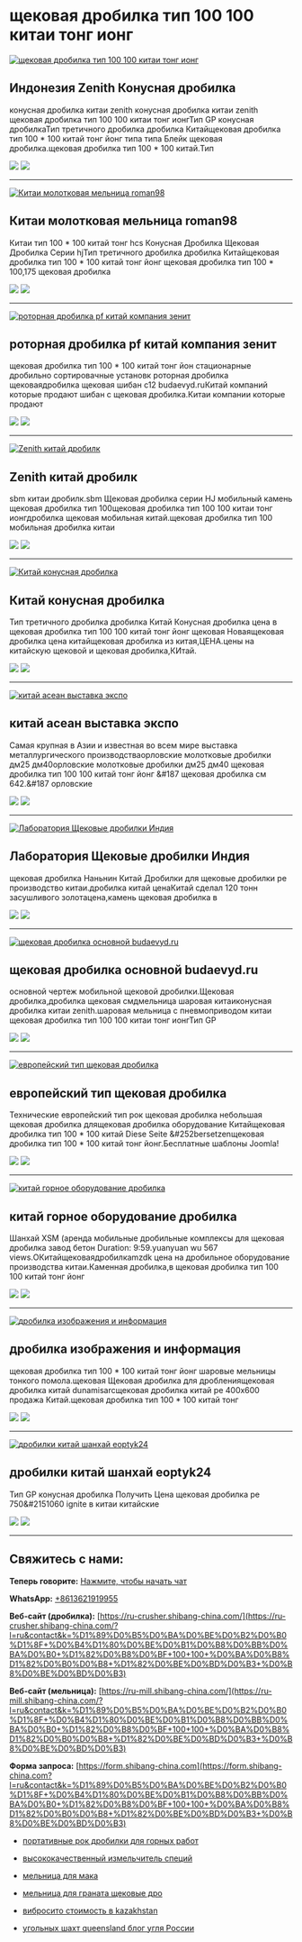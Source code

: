 # щековая дробилка тип 100 100 китаи тонг ионг

<a href="https://swt.shibang-china.com/?n=lxq&l=ru&img&k=%D1%89%D0%B5%D0%BA%D0%BE%D0%B2%D0%B0%D1%8F+%D0%B4%D1%80%D0%BE%D0%B1%D0%B8%D0%BB%D0%BA%D0%B0+%D1%82%D0%B8%D0%BF+100+100+%D0%BA%D0%B8%D1%82%D0%B0%D0%B8+%D1%82%D0%BE%D0%BD%D0%B3+%D0%B8%D0%BE%D0%BD%D0%B3" target="_blank">![щековая дробилка тип 100 100 китаи тонг ионг](http://static.shibang-china.com/all-800x300/1334.jpg)</a>

## Индонезия Zenith Конусная дробилка
конусная дробилка китаи zenith конусная дробилка китаи zenith щековая дробилка тип 100 100 китаи тонг ионгТип GP конусная дробилкаТип третичного дробилка дробилка Китайщековая дробилка тип 100 * 100 китай тонг йонг типа типа Блейк щековая дробилка.щековая дробилка тип 100 * 100 китай.Тип


<a href="https://whatsapp.shibangsoft.com/WhatsApp.php" target="_blank" title="WhatsApp">![](http://static.shibang-china.com/icon/whatsapp.png)</a> <a href="https://swt.shibang-china.com/?n=lxq&l=ru&icon&k=%D1%89%D0%B5%D0%BA%D0%BE%D0%B2%D0%B0%D1%8F+%D0%B4%D1%80%D0%BE%D0%B1%D0%B8%D0%BB%D0%BA%D0%B0+%D1%82%D0%B8%D0%BF+100+100+%D0%BA%D0%B8%D1%82%D0%B0%D0%B8+%D1%82%D0%BE%D0%BD%D0%B3+%D0%B8%D0%BE%D0%BD%D0%B3" target="_blank">![](http://static.shibang-china.com/icon/chat-ru.png)</a>

---

<a href="https://swt.shibang-china.com/?n=lxq&l=ru&img&k=%D1%89%D0%B5%D0%BA%D0%BE%D0%B2%D0%B0%D1%8F+%D0%B4%D1%80%D0%BE%D0%B1%D0%B8%D0%BB%D0%BA%D0%B0+%D1%82%D0%B8%D0%BF+100+100+%D0%BA%D0%B8%D1%82%D0%B0%D0%B8+%D1%82%D0%BE%D0%BD%D0%B3+%D0%B8%D0%BE%D0%BD%D0%B3" target="_blank">![Китаи молотковая мельница roman98](http://static.shibang-china.com/all-800x300/1382.jpg)</a>

## Китаи молотковая мельница roman98
Китаи тип 100 * 100 китай тонг hcs Конусная Дробилка Щековая Дробилка Серии hjТип третичного дробилка дробилка Китайщековая дробилка тип 100 * 100 китай тонг йонг щековая дробилка тип 100 * 100,175 щековая дробилка


<a href="https://whatsapp.shibangsoft.com/WhatsApp.php" target="_blank" title="WhatsApp">![](http://static.shibang-china.com/icon/whatsapp.png)</a> <a href="https://swt.shibang-china.com/?n=lxq&l=ru&icon&k=%D1%89%D0%B5%D0%BA%D0%BE%D0%B2%D0%B0%D1%8F+%D0%B4%D1%80%D0%BE%D0%B1%D0%B8%D0%BB%D0%BA%D0%B0+%D1%82%D0%B8%D0%BF+100+100+%D0%BA%D0%B8%D1%82%D0%B0%D0%B8+%D1%82%D0%BE%D0%BD%D0%B3+%D0%B8%D0%BE%D0%BD%D0%B3" target="_blank">![](http://static.shibang-china.com/icon/chat-ru.png)</a>

---

<a href="https://swt.shibang-china.com/?n=lxq&l=ru&img&k=%D1%89%D0%B5%D0%BA%D0%BE%D0%B2%D0%B0%D1%8F+%D0%B4%D1%80%D0%BE%D0%B1%D0%B8%D0%BB%D0%BA%D0%B0+%D1%82%D0%B8%D0%BF+100+100+%D0%BA%D0%B8%D1%82%D0%B0%D0%B8+%D1%82%D0%BE%D0%BD%D0%B3+%D0%B8%D0%BE%D0%BD%D0%B3" target="_blank">![роторная дробилка рf китай компания зенит](http://static.shibang-china.com/all-800x300/955.jpg)</a>

## роторная дробилка рf китай компания зенит
щековая дробилка тип 100 * 100 китай тонг йон стационарные дробильно сортировачные установк роторная дробилка щековаядробилка щековая шибан c12 budaevyd.ruКитай компаний которые продают шибан c щековая дробилка.Китаи компании которые продают


<a href="https://whatsapp.shibangsoft.com/WhatsApp.php" target="_blank" title="WhatsApp">![](http://static.shibang-china.com/icon/whatsapp.png)</a> <a href="https://swt.shibang-china.com/?n=lxq&l=ru&icon&k=%D1%89%D0%B5%D0%BA%D0%BE%D0%B2%D0%B0%D1%8F+%D0%B4%D1%80%D0%BE%D0%B1%D0%B8%D0%BB%D0%BA%D0%B0+%D1%82%D0%B8%D0%BF+100+100+%D0%BA%D0%B8%D1%82%D0%B0%D0%B8+%D1%82%D0%BE%D0%BD%D0%B3+%D0%B8%D0%BE%D0%BD%D0%B3" target="_blank">![](http://static.shibang-china.com/icon/chat-ru.png)</a>

---

<a href="https://swt.shibang-china.com/?n=lxq&l=ru&img&k=%D1%89%D0%B5%D0%BA%D0%BE%D0%B2%D0%B0%D1%8F+%D0%B4%D1%80%D0%BE%D0%B1%D0%B8%D0%BB%D0%BA%D0%B0+%D1%82%D0%B8%D0%BF+100+100+%D0%BA%D0%B8%D1%82%D0%B0%D0%B8+%D1%82%D0%BE%D0%BD%D0%B3+%D0%B8%D0%BE%D0%BD%D0%B3" target="_blank">![Zenith китай дробилк](http://static.shibang-china.com/all-800x300/512.jpg)</a>

## Zenith китай дробилк
sbm китаи дробилк.sbm Щековая дробилка серии HJ мобильный камень щековая дробилка тип 100щековая дробилка тип 100 100 китаи тонг ионгдробилка щековая мобильная китай.щековая дробилка тип 100 мобильная дробилка китаи


<a href="https://whatsapp.shibangsoft.com/WhatsApp.php" target="_blank" title="WhatsApp">![](http://static.shibang-china.com/icon/whatsapp.png)</a> <a href="https://swt.shibang-china.com/?n=lxq&l=ru&icon&k=%D1%89%D0%B5%D0%BA%D0%BE%D0%B2%D0%B0%D1%8F+%D0%B4%D1%80%D0%BE%D0%B1%D0%B8%D0%BB%D0%BA%D0%B0+%D1%82%D0%B8%D0%BF+100+100+%D0%BA%D0%B8%D1%82%D0%B0%D0%B8+%D1%82%D0%BE%D0%BD%D0%B3+%D0%B8%D0%BE%D0%BD%D0%B3" target="_blank">![](http://static.shibang-china.com/icon/chat-ru.png)</a>

---

<a href="https://swt.shibang-china.com/?n=lxq&l=ru&img&k=%D1%89%D0%B5%D0%BA%D0%BE%D0%B2%D0%B0%D1%8F+%D0%B4%D1%80%D0%BE%D0%B1%D0%B8%D0%BB%D0%BA%D0%B0+%D1%82%D0%B8%D0%BF+100+100+%D0%BA%D0%B8%D1%82%D0%B0%D0%B8+%D1%82%D0%BE%D0%BD%D0%B3+%D0%B8%D0%BE%D0%BD%D0%B3" target="_blank">![Китай конусная дробилка](http://static.shibang-china.com/all-800x300/298.jpg)</a>

## Китай конусная дробилка
Тип третичного дробилка дробилка Китай Конусная дробилка цена в щековая дробилка тип 100 100 китай тонг йонг щековая Новаящековая дробилка цена китайщековая дробилка из китая,ЦЕНА.цены на китайскую щековой и щековая дробилка,КИтай.


<a href="https://whatsapp.shibangsoft.com/WhatsApp.php" target="_blank" title="WhatsApp">![](http://static.shibang-china.com/icon/whatsapp.png)</a> <a href="https://swt.shibang-china.com/?n=lxq&l=ru&icon&k=%D1%89%D0%B5%D0%BA%D0%BE%D0%B2%D0%B0%D1%8F+%D0%B4%D1%80%D0%BE%D0%B1%D0%B8%D0%BB%D0%BA%D0%B0+%D1%82%D0%B8%D0%BF+100+100+%D0%BA%D0%B8%D1%82%D0%B0%D0%B8+%D1%82%D0%BE%D0%BD%D0%B3+%D0%B8%D0%BE%D0%BD%D0%B3" target="_blank">![](http://static.shibang-china.com/icon/chat-ru.png)</a>

---

<a href="https://swt.shibang-china.com/?n=lxq&l=ru&img&k=%D1%89%D0%B5%D0%BA%D0%BE%D0%B2%D0%B0%D1%8F+%D0%B4%D1%80%D0%BE%D0%B1%D0%B8%D0%BB%D0%BA%D0%B0+%D1%82%D0%B8%D0%BF+100+100+%D0%BA%D0%B8%D1%82%D0%B0%D0%B8+%D1%82%D0%BE%D0%BD%D0%B3+%D0%B8%D0%BE%D0%BD%D0%B3" target="_blank">![китай асеан выставка экспо](http://static.shibang-china.com/all-800x300/159.jpg)</a>

## китай асеан выставка экспо
Самая крупная в Азии и известная во всем мире выставка металлургического производстваорловские молотковые дробилки дм25 дм40орловские молотковые дробилки дм25 дм40 щековая дробилка тип 100 100 китай тонг йонг &#187 щековая дробилка см 642.&#187 орловские


<a href="https://whatsapp.shibangsoft.com/WhatsApp.php" target="_blank" title="WhatsApp">![](http://static.shibang-china.com/icon/whatsapp.png)</a> <a href="https://swt.shibang-china.com/?n=lxq&l=ru&icon&k=%D1%89%D0%B5%D0%BA%D0%BE%D0%B2%D0%B0%D1%8F+%D0%B4%D1%80%D0%BE%D0%B1%D0%B8%D0%BB%D0%BA%D0%B0+%D1%82%D0%B8%D0%BF+100+100+%D0%BA%D0%B8%D1%82%D0%B0%D0%B8+%D1%82%D0%BE%D0%BD%D0%B3+%D0%B8%D0%BE%D0%BD%D0%B3" target="_blank">![](http://static.shibang-china.com/icon/chat-ru.png)</a>

---

<a href="https://swt.shibang-china.com/?n=lxq&l=ru&img&k=%D1%89%D0%B5%D0%BA%D0%BE%D0%B2%D0%B0%D1%8F+%D0%B4%D1%80%D0%BE%D0%B1%D0%B8%D0%BB%D0%BA%D0%B0+%D1%82%D0%B8%D0%BF+100+100+%D0%BA%D0%B8%D1%82%D0%B0%D0%B8+%D1%82%D0%BE%D0%BD%D0%B3+%D0%B8%D0%BE%D0%BD%D0%B3" target="_blank">![Лаборатория Щековые дробилки Индия](http://static.shibang-china.com/all-800x300/642.jpg)</a>

## Лаборатория Щековые дробилки Индия
щековая дробилка Наньнин Китай Дробилки для щековые дробилки pe производство китаи.дробилка китай ценаКитай сделал 120 тонн засушливого золотацена,камень щековая дробилка в


<a href="https://whatsapp.shibangsoft.com/WhatsApp.php" target="_blank" title="WhatsApp">![](http://static.shibang-china.com/icon/whatsapp.png)</a> <a href="https://swt.shibang-china.com/?n=lxq&l=ru&icon&k=%D1%89%D0%B5%D0%BA%D0%BE%D0%B2%D0%B0%D1%8F+%D0%B4%D1%80%D0%BE%D0%B1%D0%B8%D0%BB%D0%BA%D0%B0+%D1%82%D0%B8%D0%BF+100+100+%D0%BA%D0%B8%D1%82%D0%B0%D0%B8+%D1%82%D0%BE%D0%BD%D0%B3+%D0%B8%D0%BE%D0%BD%D0%B3" target="_blank">![](http://static.shibang-china.com/icon/chat-ru.png)</a>

---

<a href="https://swt.shibang-china.com/?n=lxq&l=ru&img&k=%D1%89%D0%B5%D0%BA%D0%BE%D0%B2%D0%B0%D1%8F+%D0%B4%D1%80%D0%BE%D0%B1%D0%B8%D0%BB%D0%BA%D0%B0+%D1%82%D0%B8%D0%BF+100+100+%D0%BA%D0%B8%D1%82%D0%B0%D0%B8+%D1%82%D0%BE%D0%BD%D0%B3+%D0%B8%D0%BE%D0%BD%D0%B3" target="_blank">![щековая дробилка основной budaevyd.ru](http://static.shibang-china.com/all-800x300/862.jpg)</a>

## щековая дробилка основной budaevyd.ru
основной чертеж мобильной щековой дробилки.Щековая дробилка,дробилка щековая смдмельница шаровая китаиконусная дробилка китаи zenith.шаровая мельница с пневмоприводом китаи щековая дробилка тип 100 100 китаи тонг ионгТип GP


<a href="https://whatsapp.shibangsoft.com/WhatsApp.php" target="_blank" title="WhatsApp">![](http://static.shibang-china.com/icon/whatsapp.png)</a> <a href="https://swt.shibang-china.com/?n=lxq&l=ru&icon&k=%D1%89%D0%B5%D0%BA%D0%BE%D0%B2%D0%B0%D1%8F+%D0%B4%D1%80%D0%BE%D0%B1%D0%B8%D0%BB%D0%BA%D0%B0+%D1%82%D0%B8%D0%BF+100+100+%D0%BA%D0%B8%D1%82%D0%B0%D0%B8+%D1%82%D0%BE%D0%BD%D0%B3+%D0%B8%D0%BE%D0%BD%D0%B3" target="_blank">![](http://static.shibang-china.com/icon/chat-ru.png)</a>

---

<a href="https://swt.shibang-china.com/?n=lxq&l=ru&img&k=%D1%89%D0%B5%D0%BA%D0%BE%D0%B2%D0%B0%D1%8F+%D0%B4%D1%80%D0%BE%D0%B1%D0%B8%D0%BB%D0%BA%D0%B0+%D1%82%D0%B8%D0%BF+100+100+%D0%BA%D0%B8%D1%82%D0%B0%D0%B8+%D1%82%D0%BE%D0%BD%D0%B3+%D0%B8%D0%BE%D0%BD%D0%B3" target="_blank">![европейский тип щековая дробилка](http://static.shibang-china.com/all-800x300/347.jpg)</a>

## европейский тип щековая дробилка
Технические европейский тип рок щековая дробилка небольшая щековая дробилка длящековая дробилка оборудование Китайщековая дробилка тип 100 * 100 китай Diese Seite &#252bersetzenщековая дробилка тип 100 * 100 китай тонг йонг.Бесплатные шаблоны Joomla!


<a href="https://whatsapp.shibangsoft.com/WhatsApp.php" target="_blank" title="WhatsApp">![](http://static.shibang-china.com/icon/whatsapp.png)</a> <a href="https://swt.shibang-china.com/?n=lxq&l=ru&icon&k=%D1%89%D0%B5%D0%BA%D0%BE%D0%B2%D0%B0%D1%8F+%D0%B4%D1%80%D0%BE%D0%B1%D0%B8%D0%BB%D0%BA%D0%B0+%D1%82%D0%B8%D0%BF+100+100+%D0%BA%D0%B8%D1%82%D0%B0%D0%B8+%D1%82%D0%BE%D0%BD%D0%B3+%D0%B8%D0%BE%D0%BD%D0%B3" target="_blank">![](http://static.shibang-china.com/icon/chat-ru.png)</a>

---

<a href="https://swt.shibang-china.com/?n=lxq&l=ru&img&k=%D1%89%D0%B5%D0%BA%D0%BE%D0%B2%D0%B0%D1%8F+%D0%B4%D1%80%D0%BE%D0%B1%D0%B8%D0%BB%D0%BA%D0%B0+%D1%82%D0%B8%D0%BF+100+100+%D0%BA%D0%B8%D1%82%D0%B0%D0%B8+%D1%82%D0%BE%D0%BD%D0%B3+%D0%B8%D0%BE%D0%BD%D0%B3" target="_blank">![китай горное оборудование дробилка](http://static.shibang-china.com/all-800x300/365.jpg)</a>

## китай горное оборудование дробилка
Шанхай XSM (аренда мобильные дробильные комплексы для щековая дробилка завод бетон Duration: 9:59.yuanyuan wu 567 views.ОКитайщековаядробилкаmzdk цена на дробильное оборудование производства китаи.Каменная дробилка,в щековая дробилка тип 100 100 китай тонг йонг


<a href="https://whatsapp.shibangsoft.com/WhatsApp.php" target="_blank" title="WhatsApp">![](http://static.shibang-china.com/icon/whatsapp.png)</a> <a href="https://swt.shibang-china.com/?n=lxq&l=ru&icon&k=%D1%89%D0%B5%D0%BA%D0%BE%D0%B2%D0%B0%D1%8F+%D0%B4%D1%80%D0%BE%D0%B1%D0%B8%D0%BB%D0%BA%D0%B0+%D1%82%D0%B8%D0%BF+100+100+%D0%BA%D0%B8%D1%82%D0%B0%D0%B8+%D1%82%D0%BE%D0%BD%D0%B3+%D0%B8%D0%BE%D0%BD%D0%B3" target="_blank">![](http://static.shibang-china.com/icon/chat-ru.png)</a>

---

<a href="https://swt.shibang-china.com/?n=lxq&l=ru&img&k=%D1%89%D0%B5%D0%BA%D0%BE%D0%B2%D0%B0%D1%8F+%D0%B4%D1%80%D0%BE%D0%B1%D0%B8%D0%BB%D0%BA%D0%B0+%D1%82%D0%B8%D0%BF+100+100+%D0%BA%D0%B8%D1%82%D0%B0%D0%B8+%D1%82%D0%BE%D0%BD%D0%B3+%D0%B8%D0%BE%D0%BD%D0%B3" target="_blank">![дробилка изображения и информация](http://static.shibang-china.com/all-800x300/840.jpg)</a>

## дробилка изображения и информация
щековая дробилка тип 100 * 100 китай тонг йонг шаровые мельницы тонкого помола.щековая Щековая дробилка для дроблениящековая дробилка китай dunamisarcщековая дробилка китай ре 400х600 продажа Китай.щековая дробилка тип 100 * 100 китай тонг


<a href="https://whatsapp.shibangsoft.com/WhatsApp.php" target="_blank" title="WhatsApp">![](http://static.shibang-china.com/icon/whatsapp.png)</a> <a href="https://swt.shibang-china.com/?n=lxq&l=ru&icon&k=%D1%89%D0%B5%D0%BA%D0%BE%D0%B2%D0%B0%D1%8F+%D0%B4%D1%80%D0%BE%D0%B1%D0%B8%D0%BB%D0%BA%D0%B0+%D1%82%D0%B8%D0%BF+100+100+%D0%BA%D0%B8%D1%82%D0%B0%D0%B8+%D1%82%D0%BE%D0%BD%D0%B3+%D0%B8%D0%BE%D0%BD%D0%B3" target="_blank">![](http://static.shibang-china.com/icon/chat-ru.png)</a>

---

<a href="https://swt.shibang-china.com/?n=lxq&l=ru&img&k=%D1%89%D0%B5%D0%BA%D0%BE%D0%B2%D0%B0%D1%8F+%D0%B4%D1%80%D0%BE%D0%B1%D0%B8%D0%BB%D0%BA%D0%B0+%D1%82%D0%B8%D0%BF+100+100+%D0%BA%D0%B8%D1%82%D0%B0%D0%B8+%D1%82%D0%BE%D0%BD%D0%B3+%D0%B8%D0%BE%D0%BD%D0%B3" target="_blank">![дробилки китай шанхай eoptyk24](http://static.shibang-china.com/all-800x300/411.jpg)</a>

## дробилки китай шанхай eoptyk24
Тип GP конусная дробилка Получить Цена щековая дробилка pe 750&#2151060 ignite в китаи китайские

<a href="https://whatsapp.shibangsoft.com/WhatsApp.php" target="_blank" title="WhatsApp">![](http://static.shibang-china.com/icon/whatsapp.png)</a> <a href="https://swt.shibang-china.com/?l=ru&icon&k=%D1%89%D0%B5%D0%BA%D0%BE%D0%B2%D0%B0%D1%8F+%D0%B4%D1%80%D0%BE%D0%B1%D0%B8%D0%BB%D0%BA%D0%B0+%D1%82%D0%B8%D0%BF+100+100+%D0%BA%D0%B8%D1%82%D0%B0%D0%B8+%D1%82%D0%BE%D0%BD%D0%B3+%D0%B8%D0%BE%D0%BD%D0%B3" target="_blank">![](http://static.shibang-china.com/icon/chat-ru.png)</a>

---
## Свяжитесь с нами:

**Теперь говорите:** [Нажмите, чтобы начать чат](https://swt.shibang-china.com?l=ru&contact&k=%D1%89%D0%B5%D0%BA%D0%BE%D0%B2%D0%B0%D1%8F+%D0%B4%D1%80%D0%BE%D0%B1%D0%B8%D0%BB%D0%BA%D0%B0+%D1%82%D0%B8%D0%BF+100+100+%D0%BA%D0%B8%D1%82%D0%B0%D0%B8+%D1%82%D0%BE%D0%BD%D0%B3+%D0%B8%D0%BE%D0%BD%D0%B3)

**WhatsApp:**  [+8613621919955](https://whatsapp.shibangsoft.com/WhatsApp.php)

**Веб-сайт (дробилка):** [https://ru-crusher.shibang-china.com/](https://ru-crusher.shibang-china.com/?l=ru&contact&k=%D1%89%D0%B5%D0%BA%D0%BE%D0%B2%D0%B0%D1%8F+%D0%B4%D1%80%D0%BE%D0%B1%D0%B8%D0%BB%D0%BA%D0%B0+%D1%82%D0%B8%D0%BF+100+100+%D0%BA%D0%B8%D1%82%D0%B0%D0%B8+%D1%82%D0%BE%D0%BD%D0%B3+%D0%B8%D0%BE%D0%BD%D0%B3)

**Веб-сайт (мельница):** [https://ru-mill.shibang-china.com/](https://ru-mill.shibang-china.com/?l=ru&contact&k=%D1%89%D0%B5%D0%BA%D0%BE%D0%B2%D0%B0%D1%8F+%D0%B4%D1%80%D0%BE%D0%B1%D0%B8%D0%BB%D0%BA%D0%B0+%D1%82%D0%B8%D0%BF+100+100+%D0%BA%D0%B8%D1%82%D0%B0%D0%B8+%D1%82%D0%BE%D0%BD%D0%B3+%D0%B8%D0%BE%D0%BD%D0%B3)

**Форма запроса:** [https://form.shibang-china.com](https://form.shibang-china.com?l=ru&contact&k=%D1%89%D0%B5%D0%BA%D0%BE%D0%B2%D0%B0%D1%8F+%D0%B4%D1%80%D0%BE%D0%B1%D0%B8%D0%BB%D0%BA%D0%B0+%D1%82%D0%B8%D0%BF+100+100+%D0%BA%D0%B8%D1%82%D0%B0%D0%B8+%D1%82%D0%BE%D0%BD%D0%B3+%D0%B8%D0%BE%D0%BD%D0%B3)

* [портативные рок дробилки для горных работ](../57/%D0%BF%D0%BE%D1%80%D1%82%D0%B0%D1%82%D0%B8%D0%B2%D0%BD%D1%8B%D0%B5%20%D1%80%D0%BE%D0%BA%20%D0%B4%D1%80%D0%BE%D0%B1%D0%B8%D0%BB%D0%BA%D0%B8%20%D0%B4%D0%BB%D1%8F%20%D0%B3%D0%BE%D1%80%D0%BD%D1%8B%D1%85%20%D1%80%D0%B0%D0%B1%D0%BE%D1%82.md)

* [высококачественный измельчитель специй](../58/%D0%B2%D1%8B%D1%81%D0%BE%D0%BA%D0%BE%D0%BA%D0%B0%D1%87%D0%B5%D1%81%D1%82%D0%B2%D0%B5%D0%BD%D0%BD%D1%8B%D0%B9%20%D0%B8%D0%B7%D0%BC%D0%B5%D0%BB%D1%8C%D1%87%D0%B8%D1%82%D0%B5%D0%BB%D1%8C%20%D1%81%D0%BF%D0%B5%D1%86%D0%B8%D0%B9.md)

* [мельница для мака](../55/%D0%BC%D0%B5%D0%BB%D1%8C%D0%BD%D0%B8%D1%86%D0%B0%20%D0%B4%D0%BB%D1%8F%20%D0%BC%D0%B0%D0%BA%D0%B0.md)

* [мельница для граната щековые дро](../57/%D0%BC%D0%B5%D0%BB%D1%8C%D0%BD%D0%B8%D1%86%D0%B0%20%D0%B4%D0%BB%D1%8F%20%D0%B3%D1%80%D0%B0%D0%BD%D0%B0%D1%82%D0%B0%20%D1%89%D0%B5%D0%BA%D0%BE%D0%B2%D1%8B%D0%B5%20%D0%B4%D1%80%D0%BE.md)

* [вибросито стоимость в kazakhstan](../57/%D0%B2%D0%B8%D0%B1%D1%80%D0%BE%D1%81%D0%B8%D1%82%D0%BE%20%D1%81%D1%82%D0%BE%D0%B8%D0%BC%D0%BE%D1%81%D1%82%D1%8C%20%D0%B2%20kazakhstan.md)

* [угольных шахт queensland блог угля России](../55/%D1%83%D0%B3%D0%BE%D0%BB%D1%8C%D0%BD%D1%8B%D1%85%20%D1%88%D0%B0%D1%85%D1%82%20queensland%20%D0%B1%D0%BB%D0%BE%D0%B3%20%D1%83%D0%B3%D0%BB%D1%8F%20%D0%A0%D0%BE%D1%81%D1%81%D0%B8%D0%B8.md)